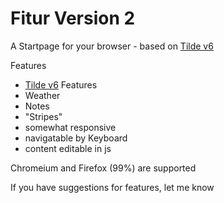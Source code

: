 # Fitur Version 2
A Startpage for your browser - based on [Tilde v6](https://github.com/cadejscroggins/tilde)

Features
  - [Tilde v6](https://github.com/cadejscroggins/tilde) Features 
  - Weather
  - Notes
  - "Stripes"
  - somewhat responsive
  - navigatable by Keyboard
  - content editable in js
  
 Chromeium and Firefox (99%) are supported

If you have suggestions for features, let me know
 
